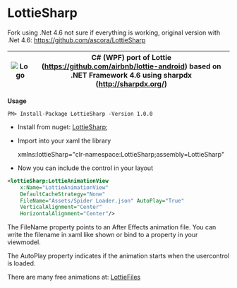 # LottieSharp
Fork using .Net 4.6 not sure if everything is working, original version with .Net 4.6: https://github.com/ascora/LottieSharp

| ![Logo](https://raw.githubusercontent.com/ascora/LottieSharp/master/Images/lottie_sharp-128.png) |C# (WPF) port of Lottie (https://github.com/airbnb/lottie-android) based on .NET Framework 4.6 using sharpdx (http://sharpdx.org/)  |
|--|--|

**Usage**

```PM> Install-Package LottieSharp -Version 1.0.0```

- Install from nuget: [LottieSharp](https://www.nuget.org/packages/LottieSharp/);
- Import into your xaml the library

    xmlns:lottieSharp="clr-namespace:LottieSharp;assembly=LottieSharp"

- Now you can include the control in your layout
```xml
<lottieSharp:LottieAnimationView 
    x:Name="LottieAnimationView" 
    DefaultCacheStrategy="None" 
    FileName="Assets/Spider Loader.json" AutoPlay="True" 
    VerticalAlignment="Center" 
    HorizontalAlignment="Center"/>
```
The FileName property points to an After Effects animation file. You can write the filename in xaml like shown or bind to a property in your viewmodel.

The AutoPlay property indicates if the animation starts when the usercontrol is loaded.

There are many free animations at: [LottieFiles](https://www.lottiefiles.com/)
